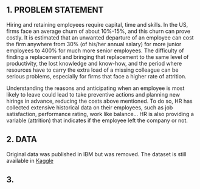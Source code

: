 
## 1. PROBLEM STATEMENT 
Hiring and retaining employees require capital, time and skills. In the US, firms face an average churn of about 10%-15%, and this churn can prove costly. It is estimated that an unwanted departure of an employee can cost the firm anywhere from 30% (of his/her annual salary) for more junior employees to 400% for much more senior employees. The difficulty of finding a replacement and bringing that replacement to the same level of productivity, the lost knowledge and know-how, and the period where resources have to carry the extra load of a missing colleague can be serious problems, especially for firms that face a higher rate of attrition.

Understanding the reasons and anticipating when an employee is most likely to leave could lead to take preventive actions and planning new hirings in advance, reducing the costs above mentioned. To do so, HR has collected extensive historical data on their employees, such as job satisfaction, performance rating, work like balance... HR is also providing a variable (attrition) that indicates if the employee left the company or not.

## 2. DATA
Original data was published in IBM but was removed. The dataset is still available in [Kaggle](https://www.kaggle.com/pavansubhasht/ibm-hr-analytics-attrition-dataset)

## 3. 

